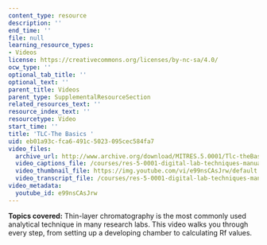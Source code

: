 ```yaml
---
content_type: resource
description: ''
end_time: ''
file: null
learning_resource_types:
- Videos
license: https://creativecommons.org/licenses/by-nc-sa/4.0/
ocw_type: ''
optional_tab_title: ''
optional_text: ''
parent_title: Videos
parent_type: SupplementalResourceSection
related_resources_text: ''
resource_index_text: ''
resourcetype: Video
start_time: ''
title: 'TLC-The Basics '
uid: eb01a93c-fca6-491c-5023-095cec584fa7
video_files:
  archive_url: http://www.archive.org/download/MITRES.5.0001/Tlc-theBasics_MitDigitalLabTechniquesManual.mp4
  video_captions_file: /courses/res-5-0001-digital-lab-techniques-manual-spring-2007/fa0bcd914f3e58acaff4fcb612a2dbb9_e99nsCAsJrw.vtt
  video_thumbnail_file: https://img.youtube.com/vi/e99nsCAsJrw/default.jpg
  video_transcript_file: /courses/res-5-0001-digital-lab-techniques-manual-spring-2007/61149392c8943942d10faff467c571a7_e99nsCAsJrw.pdf
video_metadata:
  youtube_id: e99nsCAsJrw
---
```


**Topics covered:** Thin-layer chromatography is the most commonly used analytical technique in many research labs. This video walks you through every step, from setting up a developing chamber to calculating Rf values.

